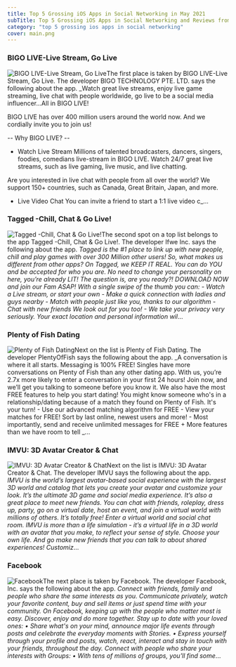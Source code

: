 ```yaml
---
title: Top 5 Grossing iOS Apps in Social Networking in May 2021
subTitle: Top 5 Grossing iOS Apps in Social Networking and Reviews from the AppStore in May 2021.
category: "top 5 grossing ios apps in social networking"
cover: main.png
---
```


### BIGO LIVE-Live Stream, Go Live

![BIGO LIVE-Live Stream, Go Live](https://is4-ssl.mzstatic.com/image/thumb/Purple115/v4/c6/ba/b4/c6bab481-e86f-71fc-b585-9ce86a4f0be4/AppIcon-0-1x_U007emarketing-0-10-0-0-85-220.png/100x100bb.png)The first place is taken by BIGO LIVE-Live Stream, Go Live. The developer BIGO TECHNOLOGY PTE. LTD. says the following about the app. _Watch great live streams, enjoy live game streaming, live chat with people worldwide, go live to be a social media influencer...All in BIGO LIVE!  BIGO LIVE has over 400 million users around the world now. And we cordially invite you to join us!   -- Why BIGO LIVE? --  * Watch Live Stream Millions of talented broadcasters, dancers, singers, foodies, comedians live-stream in BIGO LIVE. Watch 24/7 great live streams, such as live gaming, live music, and live chatting.   Are you interested in live chat with people from all over the world? We support 150+ countries, such as Canada, Great Britain, Japan, and more.  * Live Video Chat You can invite a friend to start a 1:1 live video c_...

### Tagged -Chill, Chat & Go Live!

![Tagged -Chill, Chat & Go Live!](https://is1-ssl.mzstatic.com/image/thumb/Purple115/v4/53/0c/87/530c8733-6b7e-ee99-7b51-0f6c8ed61882/AppIcon-Tagged-0-0-1x_U007emarketing-0-0-0-7-0-0-sRGB-0-0-0-GLES2_U002c0-512MB-85-220-0-0.png/100x100bb.png)The second spot on a top list belongs to the app Tagged -Chill, Chat & Go Live!. The developer Ifwe Inc. says the following about the app. _Tagged is the #1 place to link up with new people, chill and play games with over 300 Million other users!  So, what makes us different from other apps? On Tagged, we KEEP IT REAL.  You can do YOU and be accepted for who you are.  No need to change your personality on here, you’re already LIT!  The question is, are you ready?! DOWNLOAD NOW and join our Fam ASAP!  With a single swipe of the thumb you can: - Watch a Live stream, or start your own - Make a quick connection with ladies and guys nearby - Match with people just like you, thanks to our algorithm - Chat with new friends  We look out for you too! - We take your privacy very seriously.  Your exact location and personal information wil_...

### Plenty of Fish Dating

![Plenty of Fish Dating](https://is2-ssl.mzstatic.com/image/thumb/Purple115/v4/f4/9b/aa/f49baa1f-c455-e488-e1c8-f1334135d3e8/AppIcon-0-0-1x_U007emarketing-0-0-0-7-0-0-sRGB-0-0-0-GLES2_U002c0-512MB-85-220-0-0.png/100x100bb.png)Next on the list is Plenty of Fish Dating. The developer PlentyOfFish says the following about the app. _A conversation is where it all starts.  Messaging is 100% FREE! Singles have more conversations on Plenty of Fish than any other dating app. With us, you’re 2.7x more likely to enter a conversation in your first 24 hours! Join now, and we’ll get you talking to someone before you know it.  We also have the most FREE features to help you start dating! You might know someone who's in a relationship/dating because of a match they found on Plenty of Fish. It's your turn!  - Use our advanced matching algorithm for FREE - View your matches for FREE! Sort by last online, newest users and more! - Most importantly, send and receive unlimited messages for FREE + More features than we have room to tell _...

### IMVU: 3D Avatar Creator & Chat

![IMVU: 3D Avatar Creator & Chat](https://is4-ssl.mzstatic.com/image/thumb/Purple115/v4/15/18/95/151895b5-d83e-dff0-edde-00a3d44ab69a/AppIcon-0-0-1x_U007emarketing-0-0-0-7-0-0-sRGB-0-0-0-GLES2_U002c0-512MB-85-220-0-0.png/100x100bb.png)Next on the list is IMVU: 3D Avatar Creator & Chat. The developer IMVU says the following about the app. _IMVU is the world’s largest avatar-based social experience with the largest 3D world and catalog that lets you create your avatar and customize your look. It’s the ultimate 3D game and social media experience. It’s also a great place to meet new friends.   You can chat with friends, roleplay, dress up, party, go on a virtual date, host an event, and join a virtual world with millions of others. It’s totally free!   Enter a virtual world and social chat room. IMVU is more than a life simulation - it’s a virtual life in a 3D world with an avatar that you make, to reflect your sense of style. Choose your own life. And go make new friends that you can talk to about shared experiences!   Customiz_...

### Facebook

![Facebook](https://is3-ssl.mzstatic.com/image/thumb/Purple125/v4/19/81/96/198196e5-832c-10cd-038f-716124e02850/Icon-Production-0-0-1x_U007emarketing-0-0-0-7-0-0-sRGB-0-0-0-GLES2_U002c0-512MB-85-220-0-0.png/100x100bb.png)The next place is taken by Facebook. The developer Facebook, Inc. says the following about the app. _Connect with friends, family and people who share the same interests as you. Communicate privately, watch your favorite content, buy and sell items or just spend time with your community. On Facebook, keeping up with the people who matter most is easy. Discover, enjoy and do more together.    Stay up to date with your loved ones:   • Share what's on your mind, announce major life events through posts and celebrate the everyday moments with Stories.   • Express yourself through your profile and posts, watch, react, interact and stay in touch with your friends, throughout   the day.  Connect with people who share your interests with Groups:   • With tens of millions of groups, you'll find some_...

